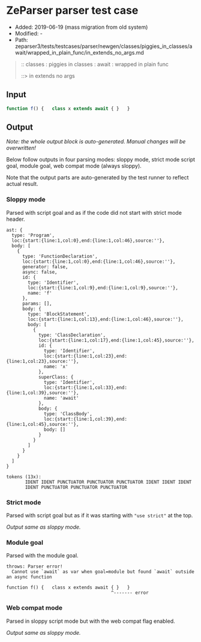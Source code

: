 # ZeParser parser test case

- Added: 2019-06-19 (mass migration from old system)
- Modified: -
- Path: zeparser3/tests/testcases/parser/newgen/classes/piggies_in_classes/await/wrapped_in_plain_func/in_extends_no_args.md

> :: classes : piggies in classes : await : wrapped in plain func
>
> ::> in extends no args

## Input

`````js
function f() {   class x extends await { }   }
`````

## Output

_Note: the whole output block is auto-generated. Manual changes will be overwritten!_

Below follow outputs in four parsing modes: sloppy mode, strict mode script goal, module goal, web compat mode (always sloppy).

Note that the output parts are auto-generated by the test runner to reflect actual result.

### Sloppy mode

Parsed with script goal and as if the code did not start with strict mode header.

`````
ast: {
  type: 'Program',
  loc:{start:{line:1,col:0},end:{line:1,col:46},source:''},
  body: [
    {
      type: 'FunctionDeclaration',
      loc:{start:{line:1,col:0},end:{line:1,col:46},source:''},
      generator: false,
      async: false,
      id: {
        type: 'Identifier',
        loc:{start:{line:1,col:9},end:{line:1,col:9},source:''},
        name: 'f'
      },
      params: [],
      body: {
        type: 'BlockStatement',
        loc:{start:{line:1,col:13},end:{line:1,col:46},source:''},
        body: [
          {
            type: 'ClassDeclaration',
            loc:{start:{line:1,col:17},end:{line:1,col:45},source:''},
            id: {
              type: 'Identifier',
              loc:{start:{line:1,col:23},end:{line:1,col:23},source:''},
              name: 'x'
            },
            superClass: {
              type: 'Identifier',
              loc:{start:{line:1,col:33},end:{line:1,col:39},source:''},
              name: 'await'
            },
            body: {
              type: 'ClassBody',
              loc:{start:{line:1,col:39},end:{line:1,col:45},source:''},
              body: []
            }
          }
        ]
      }
    }
  ]
}

tokens (13x):
       IDENT IDENT PUNCTUATOR PUNCTUATOR PUNCTUATOR IDENT IDENT IDENT
       IDENT PUNCTUATOR PUNCTUATOR PUNCTUATOR
`````

### Strict mode

Parsed with script goal but as if it was starting with `"use strict"` at the top.

_Output same as sloppy mode._

### Module goal

Parsed with the module goal.

`````
throws: Parser error!
  Cannot use `await` as var when goal=module but found `await` outside an async function

function f() {   class x extends await { }   }
                                       ^------- error
`````


### Web compat mode

Parsed in sloppy script mode but with the web compat flag enabled.

_Output same as sloppy mode._
